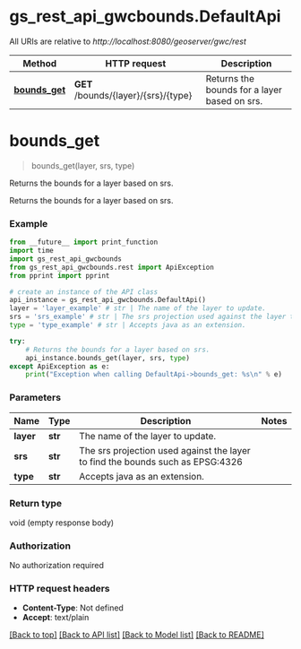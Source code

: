 # gs_rest_api_gwcbounds.DefaultApi

All URIs are relative to *http://localhost:8080/geoserver/gwc/rest*

Method | HTTP request | Description
------------- | ------------- | -------------
[**bounds_get**](DefaultApi.md#bounds_get) | **GET** /bounds/{layer}/{srs}/{type} | Returns the bounds for a layer based on srs.

# **bounds_get**
> bounds_get(layer, srs, type)

Returns the bounds for a layer based on srs.

Returns the bounds for a layer based on srs.

### Example
```python
from __future__ import print_function
import time
import gs_rest_api_gwcbounds
from gs_rest_api_gwcbounds.rest import ApiException
from pprint import pprint

# create an instance of the API class
api_instance = gs_rest_api_gwcbounds.DefaultApi()
layer = 'layer_example' # str | The name of the layer to update.
srs = 'srs_example' # str | The srs projection used against the layer to find the bounds such as EPSG:4326
type = 'type_example' # str | Accepts java as an extension.

try:
    # Returns the bounds for a layer based on srs.
    api_instance.bounds_get(layer, srs, type)
except ApiException as e:
    print("Exception when calling DefaultApi->bounds_get: %s\n" % e)
```

### Parameters

Name | Type | Description  | Notes
------------- | ------------- | ------------- | -------------
 **layer** | **str**| The name of the layer to update. | 
 **srs** | **str**| The srs projection used against the layer to find the bounds such as EPSG:4326 | 
 **type** | **str**| Accepts java as an extension. | 

### Return type

void (empty response body)

### Authorization

No authorization required

### HTTP request headers

 - **Content-Type**: Not defined
 - **Accept**: text/plain

[[Back to top]](#) [[Back to API list]](../README.md#documentation-for-api-endpoints) [[Back to Model list]](../README.md#documentation-for-models) [[Back to README]](../README.md)

